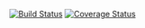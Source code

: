 [![Build Status](https://travis-ci.org/slippStudy/franchise.svg?branch=recruitmanage&kill_cache=1)](https://travis-ci.org/slippStudy/franchise)
[![Coverage Status](https://coveralls.io/repos/github/slippStudy/franchise/badge.svg?branch=recruitmanage&kill_cache=1)](https://coveralls.io/github/slippStudy/franchise?branch=recruitmanage&kill_cache=1)
